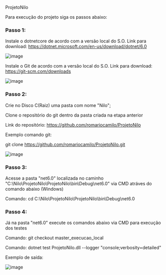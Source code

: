 ProjetoNilo

Para execução do projeto siga os passos abaixo:

### Passo 1:
Instale o dotnetcore de acordo com a versão local do S.O.
Link para download: https://dotnet.microsoft.com/en-us/download/dotnet/6.0

![image](https://user-images.githubusercontent.com/40321935/158284097-dd717450-08c9-47a6-b57e-a051e2e932fc.png)

Instale o Git de acordo com a versão local do S.O.
Link para download: https://git-scm.com/downloads

![image](https://user-images.githubusercontent.com/40321935/158291076-52b15de0-4af1-4ae7-b25c-fd4029e99f2a.png)


### Passo 2:
Crie no Disco C(Raiz) uma pasta com nome "Nilo";

Clone o repositório do git dentro da pasta criada na etapa anterior

Link do repositório: https://github.com/romariocamilo/ProjetoNilo

Exemplo comando git:

git clone https://github.com/romariocamilo/ProjetoNilo.git

![image](https://user-images.githubusercontent.com/40321935/158284151-4d603987-0b43-4730-8a16-09780419163d.png)

### Passo 3:
Acesse a pasta "net6.0" localizada no caminho "C:\Nilo\ProjetoNilo\ProjetoNilo\bin\Debug\net6.0" via CMD atráves do comando abaixo (Windows)

Comando: cd C:\Nilo\ProjetoNilo\ProjetoNilo\bin\Debug\net6.0

### Passo 4:
Já na pasta "net6.0" execute os comandos abaixo via CMD para execução dos testes

Comando: git checkout master_execucao_local

Comando: dotnet test ProjetoNilo.dll --logger "console;verbosity=detailed"

Exemplo de saída:

![image](https://user-images.githubusercontent.com/40321935/158284037-1e4b1b02-41dd-486c-a8ed-d02f94f6fefa.png)
